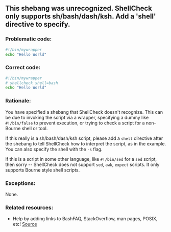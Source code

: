 ## This shebang was unrecognized. ShellCheck only supports sh/bash/dash/ksh. Add a 'shell' directive to specify.

### Problematic code:

```sh
#!/bin/mywrapper
echo "Hello World"
```

### Correct code:

```sh
#!/bin/mywrapper
# shellcheck shell=bash
echo "Hello World"
```

### Rationale:

You have specified a shebang that ShellCheck doesn't recognize. This can be due to invoking the script via a wrapper, specifying a dummy like `#!/bin/false` to prevent execution, or trying to check a script for a non-Bourne shell or tool.

If this really is a sh/bash/dash/ksh script, please add a `shell` directive after the shebang to tell ShellCheck how to interpret the script, as in the example. You can also specify the shell with the `-s` flag. 

If this is a script in some other language, like `#!/bin/sed` for a `sed` script, then sorry -- ShellCheck does not support `sed`, `awk`, `expect` scripts. It only supports Bourne style shell scripts. 

### Exceptions:

None.

### Related resources:

* Help by adding links to BashFAQ, StackOverflow, man pages, POSIX, etc!
[Source](https://github.com/koalaman/shellcheck/wiki/SC1008)

